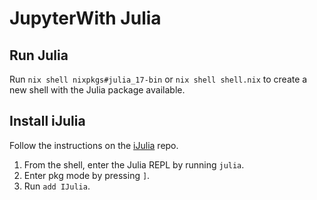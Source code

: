 # JupyterWith Julia

## Run Julia

Run `nix shell nixpkgs#julia_17-bin` or `nix shell shell.nix` to create a new shell with the Julia package available.

## Install iJulia

Follow the instructions on the [iJulia](https://github.com/JuliaLang/IJulia.jl) repo.

1. From the shell, enter the Julia REPL by running `julia`.
1. Enter pkg mode by pressing `]`.
1. Run `add IJulia`.
